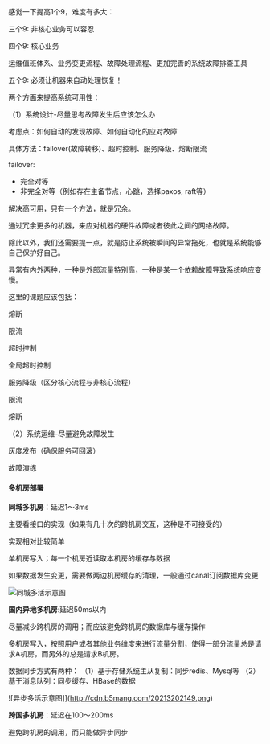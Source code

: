 
感觉一下提高1个9，难度有多大：

三个9: 非核心业务可以容忍

四个9: 核心业务

运维值班体系、业务变更流程、故障处理流程、更加完善的系统故障排查工具

五个9: 必须让机器来自动处理恢复！

两个方面来提高系统可用性：

（1）系统设计-尽量思考故障发生后应该怎么办

考虑点：如何自动的发现故障、如何自动化的应对故障

具体方法：failover(故障转移)、超时控制、服务降级、熔断限流

failover:

- 完全对等
- 非完全对等（例如存在主备节点，心跳，选择paxos, raft等）

解决高可用，只有一个方法，就是冗余。

通过冗余更多的机器，来应对机器的硬件故障或者彼此之间的网络故障。

除此以外，我们还需要提一点，就是防止系统被瞬间的异常拖死，也就是系统能够自己保护好自己。

异常有内外两种，一种是外部流量特别高，一种是某一个依赖故障导致系统响应变慢。

这里的课题应该包括：

熔断

限流

超时控制

全局超时控制

服务降级（区分核心流程与非核心流程）

限流

熔断

（2）系统运维-尽量避免故障发生

灰度发布（确保服务可回滚）

故障演练

#### 多机房部署

**同城多机房**：延迟1～3ms

主要看接口的实现（如果有几十次的跨机房交互，这种是不可接受的）

实现相对比较简单

单机房写入；每一个机房近读取本机房的缓存与数据

如果数据发生变更，需要做两边机房缓存的清理，一般通过canal订阅数据库变更

![同城多活示意图](http://cdn.b5mang.com/202132021118.png)

**国内异地多机房**:延迟50ms以内

尽量减少跨机房的调用；而应该避免跨机房的数据库与缓存操作

多机房写入，按照用户或者其他业务维度来进行流量分割，使得一部分流量总是请求A机房，而另外的总是请求B机房。

数据同步方式有两种：
（1）基于存储系统主从复制：同步redis、Mysql等
（2）基于消息队列：同步缓存、HBase的数据

![异步多活示意图]](http://cdn.b5mang.com/20213202149.png)

**跨国多机房**：延迟在100～200ms

避免跨机房的调用，而只能做异步同步
